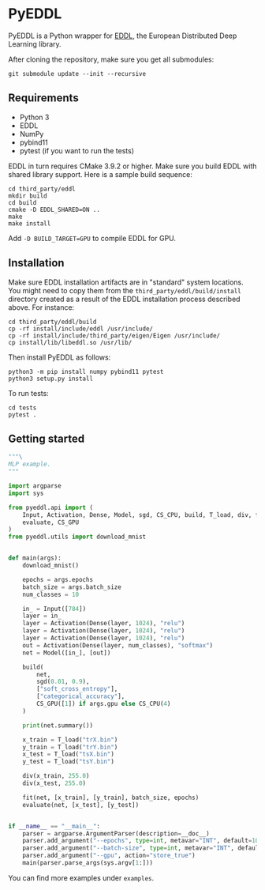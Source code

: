 # PyEDDL

PyEDDL is a Python wrapper for [EDDL](https://github.com/deephealthproject/eddl), the European Distributed Deep Learning library.

After cloning the repository, make sure you get all submodules:

`git submodule update --init --recursive`


## Requirements

- Python 3
- EDDL
- NumPy
- pybind11
- pytest (if you want to run the tests)

EDDL in turn requires CMake 3.9.2 or higher. Make sure you build EDDL with
shared library support. Here is a sample build sequence:

```
cd third_party/eddl
mkdir build
cd build
cmake -D EDDL_SHARED=ON ..
make
make install
```

Add `-D BUILD_TARGET=GPU` to compile EDDL for GPU.


## Installation

Make sure EDDL installation artifacts are in "standard" system locations. You
might need to copy them from the `third_party/eddl/build/install` directory
created as a result of the EDDL installation process described above. For
instance:

```
cd third_party/eddl/build
cp -rf install/include/eddl /usr/include/
cp -rf install/include/third_party/eigen/Eigen /usr/include/
cp install/lib/libeddl.so /usr/lib/
```

Then install PyEDDL as follows:

```
python3 -m pip install numpy pybind11 pytest
python3 setup.py install
```

To run tests:

```
cd tests
pytest .
```

## Getting started

```python
"""\
MLP example.
"""

import argparse
import sys

from pyeddl.api import (
    Input, Activation, Dense, Model, sgd, CS_CPU, build, T_load, div, fit,
    evaluate, CS_GPU
)
from pyeddl.utils import download_mnist


def main(args):
    download_mnist()

    epochs = args.epochs
    batch_size = args.batch_size
    num_classes = 10

    in_ = Input([784])
    layer = in_
    layer = Activation(Dense(layer, 1024), "relu")
    layer = Activation(Dense(layer, 1024), "relu")
    layer = Activation(Dense(layer, 1024), "relu")
    out = Activation(Dense(layer, num_classes), "softmax")
    net = Model([in_], [out])

    build(
        net,
        sgd(0.01, 0.9),
        ["soft_cross_entropy"],
        ["categorical_accuracy"],
        CS_GPU([1]) if args.gpu else CS_CPU(4)
    )

    print(net.summary())

    x_train = T_load("trX.bin")
    y_train = T_load("trY.bin")
    x_test = T_load("tsX.bin")
    y_test = T_load("tsY.bin")

    div(x_train, 255.0)
    div(x_test, 255.0)

    fit(net, [x_train], [y_train], batch_size, epochs)
    evaluate(net, [x_test], [y_test])


if __name__ == "__main__":
    parser = argparse.ArgumentParser(description=__doc__)
    parser.add_argument("--epochs", type=int, metavar="INT", default=10)
    parser.add_argument("--batch-size", type=int, metavar="INT", default=1000)
    parser.add_argument("--gpu", action="store_true")
    main(parser.parse_args(sys.argv[1:]))
```

You can find more examples under `examples`.
